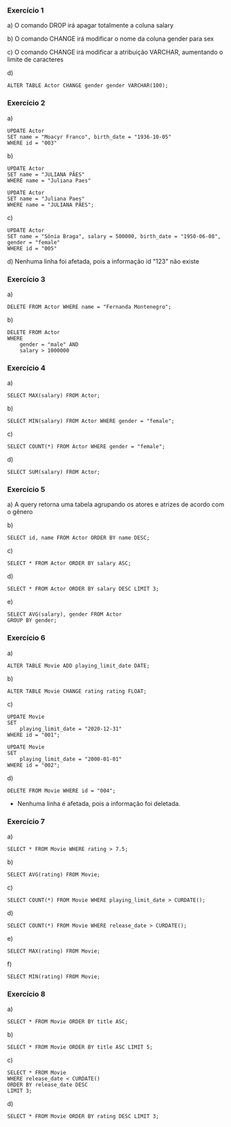 ### Exercício 1

a) O comando DROP irá apagar totalmente a coluna salary

b) O comando CHANGE irá modificar o nome da coluna gender para sex

c) O comando CHANGE irá modificar a atribuição VARCHAR, aumentando o limite de caracteres

d) 
```
ALTER TABLE Actor CHANGE gender gender VARCHAR(100);
```

### Exercício 2
a)
``` 
UPDATE Actor
SET name = "Moacyr Franco", birth_date = "1936-10-05"
WHERE id = "003"
```

b) 
```
UPDATE Actor
SET name = "JULIANA PÃES"
WHERE name = "Juliana Paes"
```
```
UPDATE Actor
SET name = "Juliana Paes"
WHERE name = "JULIANA PÃES";
```

c) 
```
UPDATE Actor
SET name = "Sônia Braga", salary = 500000, birth_date = "1950-06-08", gender = "female"
WHERE id = "005"
```

d) Nenhuma linha foi afetada, pois a informação id "123" não existe

### Exercício 3
a) 
```
DELETE FROM Actor WHERE name = "Fernanda Montenegro";
```
b) 
``` 
DELETE FROM Actor
WHERE
	gender = "male" AND
	salary > 1000000
```

### Exercício 4
a) 
```
SELECT MAX(salary) FROM Actor;
```

b) 
```
SELECT MIN(salary) FROM Actor WHERE gender = "female";
```

c) 
```
SELECT COUNT(*) FROM Actor WHERE gender = "female";
```

d) 
```
SELECT SUM(salary) FROM Actor;
```

### Exercício 5

a) A query retorna uma tabela agrupando os atores e atrizes de acordo com o gênero

b) 
```
SELECT id, name FROM Actor ORDER BY name DESC;
```

c) 
```
SELECT * FROM Actor ORDER BY salary ASC;
```

d) 
```
SELECT * FROM Actor ORDER BY salary DESC LIMIT 3;
```

e)
```
SELECT AVG(salary), gender FROM Actor
GROUP BY gender;
```

### Exercício 6

a) 
```
ALTER TABLE Movie ADD playing_limit_date DATE;
```

b)
```
ALTER TABLE Movie CHANGE rating rating FLOAT;
```

c) 
```
UPDATE Movie
SET
	playing_limit_date = "2020-12-31"
WHERE id = "001";
```
```
UPDATE Movie
SET
	playing_limit_date = "2000-01-01"
WHERE id = "002";
```

d) 
```
DELETE FROM Movie WHERE id = "004";
```
* Nenhuma linha é afetada, pois a informação foi deletada.

### Exercício 7

a) 
```
SELECT * FROM Movie WHERE rating > 7.5;
```

b)
```
SELECT AVG(rating) FROM Movie;
```

c) 
```
SELECT COUNT(*) FROM Movie WHERE playing_limit_date > CURDATE();
```

d) 
```
SELECT COUNT(*) FROM Movie WHERE release_date > CURDATE();
```

e)
```
SELECT MAX(rating) FROM Movie;
```

f)
```
SELECT MIN(rating) FROM Movie;
```

### Exercício 8

a)
```
SELECT * FROM Movie ORDER BY title ASC;
```

b)
```
SELECT * FROM Movie ORDER BY title ASC LIMIT 5;
```

c)
```
SELECT * FROM Movie 
WHERE release_date < CURDATE() 
ORDER BY release_date DESC 
LIMIT 3;
```

d) 
```
SELECT * FROM Movie ORDER BY rating DESC LIMIT 3;
```